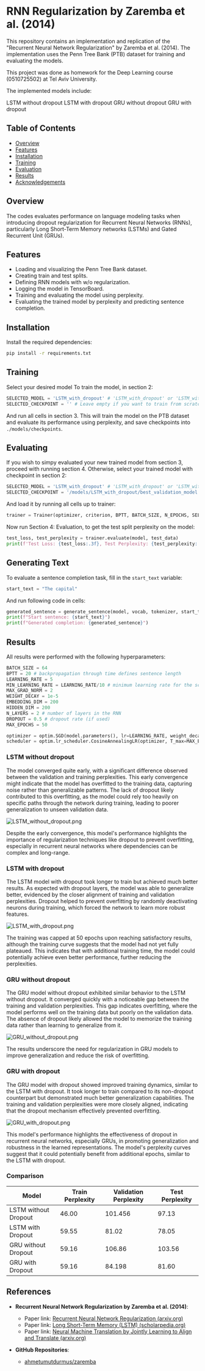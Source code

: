 
# RNN Regularization by Zaremba et al. (2014)

This repository contains an implementation and replication of the "Recurrent Neural Network Regularization" by Zaremba et al. (2014). The implementation uses the Penn Tree Bank (PTB) dataset for training and evaluating the models.

This project was done as homework for the Deep Learning course (0510725502) at Tel Aviv University.

The implemented models include:

LSTM without dropout
LSTM with dropout
GRU without dropout
GRU with dropout

## Table of Contents
- [Overview](#Overview)
- [Features](#Features)
- [Installation](#Installation)
- [Training](#training)
- [Evaluation](#evaluation)
- [Results](#results)
- [Acknowledgements](#acknowledgements)

## Overview
The codes evaluates performance on language modeling tasks when introducing dropout regularization for Recurrent Neural Networks (RNNs), particularly Long Short-Term Memory networks (LSTMs) and Gated Recurrent Unit (GRUs).

## Features
- Loading and visualizing the Penn Tree Bank dataset.
- Creating train and test splits.
- Defining RNN models with w/o regularization.
- Logging the model in TensorBoard.
- Training and evaluating the model using perplexity.
- Evaluating the trained model by perplexity and predicting sentence completion.

## Installation
Install the required dependencies:
```bash
pip install -r requirements.txt
```

## Training
Select your desired model
To train the model, in section 2:
```python
SELECTED_MODEL = 'LSTM_with_dropout' # 'LSTM_with_dropout' or 'LSTM_without_dropout' or 'GRU_with_dropout' or 'GRU_without_dropout'
SELECTED_CHECKPOINT = '' # Leave empty if you want to train from scratch
```
And run all cells in section 3.
This will train the model on the PTB dataset and evaluate its performance using perplexity, and save checkpoints into `./models/checkpoints`.

## Evaluating
If you wish to simpy evaluated your new trained model from section 3, proceed with running section 4.
Otherwise, select your trained model with checkpoint in section 2:
```python
SELECTED_MODEL = 'LSTM_with_dropout' # 'LSTM_with_dropout' or 'LSTM_without_dropout' or 'GRU_with_dropout' or 'GRU_without_dropout'
SELECTED_CHECKPOINT = '/models/LSTM_with_dropout/best_validation_model.pt' # Leave empty if you want to train from scratch
```

And load it by running all cells up to trainer:
```python
trainer = Trainer(optimizer, criterion, BPTT, BATCH_SIZE, N_EPOCHS, SELECTED_MODEL)
```

Now run Section 4: Evaluation, to get the test split perplexity on the model:
```python
test_loss, test_perplexity = trainer.evaluate(model, test_data)
print(f'Test Loss: {test_loss:.3f}, Test Perplexity: {test_perplexity:.3f}')
```

## Generating Text
To evaluate a sentence completion task, fill in the `start_text` variable:
```python
start_text = "The capital"
```

And run following code in cells:
```python
generated_sentence = generate_sentence(model, vocab, tokenizer, start_text)
print(f"Start sentence: {start_text}")
print(f"Generated completion: {generated_sentence}")
```


## Results

All results were performed with the following hyperparameters:
```python
BATCH_SIZE = 64
BPTT = 20 # backpropagation through time defines sentence length
LEARNING_RATE = 5
MIN_LEARNING_RATE = LEARNING_RATE/10 # minimum learning rate for the scheduler
MAX_GRAD_NORM = 2
WEIGHT_DECAY = 1e-5
EMBEDDING_DIM = 200
HIDDEN_DIM = 200
N_LAYERS = 2 # number of layers in the RNN
DROPOUT = 0.5 # dropout rate (if used)
MAX_EPOCHS = 50

optimizer = optim.SGD(model.parameters(), lr=LEARNING_RATE, weight_decay=WEIGHT_DECAY)
scheduler = optim.lr_scheduler.CosineAnnealingLR(optimizer, T_max=MAX_EPOCHS, eta_min=MIN_LEARNING_RATE)
```

### LSTM without dropout
The model converged quite early, with a significant difference observed between the validation and training perplexities. This early convergence might indicate that the model has overfitted to the training data, capturing noise rather than generalizable patterns. The lack of dropout likely contributed to this overfitting, as the model could rely too heavily on specific paths through the network during training, leading to poorer generalization to unseen validation data.

![LSTM_without_dropout.png](assets/LSTM_without_dropout.png "LSTM_without_dropout.png")

Despite the early convergence, this model's performance highlights the importance of regularization techniques like dropout to prevent overfitting, especially in recurrent neural networks where dependencies can be complex and long-range.

### LSTM with dropout
The LSTM model with dropout took longer to train but achieved much better results. As expected with dropout layers, the model was able to generalize better, evidenced by the closer alignment of training and validation perplexities. Dropout helped to prevent overfitting by randomly deactivating neurons during training, which forced the network to learn more robust features.

![LSTM_with_dropout.png](assets/LSTM_with_dropout.png "LSTM_with_dropout.png")

The training was capped at 50 epochs upon reaching satisfactory results, although the training curve suggests that the model had not yet fully plateaued. This indicates that with additional training time, the model could potentially achieve even better performance, further reducing the perplexities.

### GRU without dropout

The GRU model without dropout exhibited similar behavior to the LSTM without dropout. It converged quickly with a noticeable gap between the training and validation perplexities. This gap indicates overfitting, where the model performs well on the training data but poorly on the validation data. The absence of dropout likely allowed the model to memorize the training data rather than learning to generalize from it.

![GRU_without_dropout.png](assets/GRU_without_dropout.png "GRU_without_dropout.png")

The results underscore the need for regularization in GRU models to improve generalization and reduce the risk of overfitting.

### GRU with dropout

The GRU model with dropout showed improved training dynamics, similar to the LSTM with dropout. It took longer to train compared to its non-dropout counterpart but demonstrated much better generalization capabilities. The training and validation perplexities were more closely aligned, indicating that the dropout mechanism effectively prevented overfitting.

![GRU_with_dropout.png](assets/GRU_with_dropout.png "GRU_with_dropout.png")

This model's performance highlights the effectiveness of dropout in recurrent neural networks, especially GRUs, in promoting generalization and robustness in the learned representations. The model's perplexity curves suggest that it could potentially benefit from additional epochs, similar to the LSTM with dropout.

### Comparison

| Model                       | Train Perplexity | Validation Perplexity | Test Perplexity |
|-----------------------------|----------------|---------------|---------------|
| LSTM without Dropout              | 46.00         | 101.456        |  97.13|
| LSTM with Dropout         | 59.55         | 81.02        |78.05|
| GRU without Dropout | 59.16     | 106.86        | 103.56 |
| GRU with Dropout    | 59.16         | 84.198        |  81.60 |

## References
- **Recurrent Neural Network Regularization by Zaremba et al. (2014)**:
  - Paper link: [Recurrent Neural Network Regularization (arxiv.org)](https://arxiv.org/abs/1409.2329)
  - Paper link: [Long Short-Term Memory (LSTM) (scholarpedia.org)](http://www.scholarpedia.org/article/Long_Short-Term_Memory)
  - Paper link: [Neural Machine Translation by Jointly Learning to Align and Translate (arxiv.org)](https://arxiv.org/abs/1409.0473)

- **GitHub Repositories**:
  - [ahmetumutdurmus/zaremba](https://github.com/ahmetumutdurmus/zaremba)


